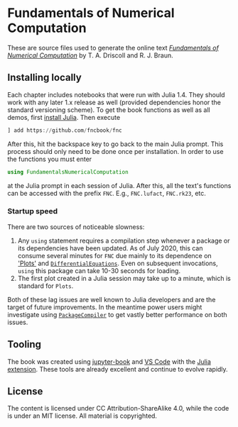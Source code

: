 # Fundamentals of Numerical Computation

These are source files used to generate the online text [*Fundamentals of Numerical Computation*](https://fncbook.github.io/fnc) by T. A. Driscoll and R. J. Braun.

## Installing locally

Each chapter includes notebooks that were run with Julia 1.4. They should work with any later 1.x release as well (provided dependencies honor the standard versioning scheme). To get the book functions as well as all demos, first [install Julia](https://julialang.org/downloads/). Then execute

```julia
] add https://github.com/fncbook/fnc
```

After this, hit the backspace key to go back to the main Julia prompt. This process should only need to be done once per installation. In order to use the functions you must enter

```julia
using FundamentalsNumericalComputation
```

at the Julia prompt in each session of Julia. After this, all the text's functions can be accessed with the prefix `FNC`. E.g., `FNC.lufact`, `FNC.rk23`, etc.

### Startup speed

There are two sources of noticeable slowness:

1. Any `using` statement requires a compilation step whenever a package or its dependencies have been updated. As of July 2020, this can consume several minutes for `FNC` due mainly to its dependence on ['Plots'](http://docs.juliaplots.org/latest/) and [`DifferentialEquations`](https://docs.sciml.ai/latest/index.html). Even on subsequent invocations, `using` this package can take 10-30 seconds for loading.
2. The first plot created in a Julia session may take up to a minute, which is standard for `Plots`.

Both of these lag issues are well known to Julia developers and are the target of future improvements. In the meantime power users might investigate using [`PackageCompiler`](https://julialang.github.io/PackageCompiler.jl/dev/) to get vastly better performance on both issues.

## Tooling

The book was created using [jupyter-book](https://jupyterbook.org) and [VS Code](https://code.visualstudio.com/) with the [Julia extension](https://github.com/julia-vscode/julia-vscode). These tools are already excellent and continue to evolve rapidly.

## License

The content is licensed under CC Attribution-ShareAlike 4.0, while the code is under an MIT license. All material is copyrighted.
